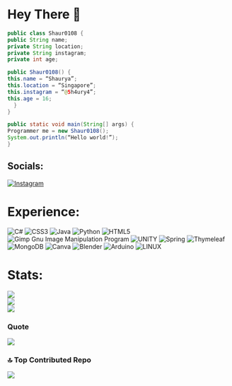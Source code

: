 # Hey There 🥶

``` Java
public class Shaur0108 {
public String name;
private String location;
private String instagram;
private int age;

public Shaur0108() {
this.name = “Shaurya”;
this.location = “Singapore”;
this.instagram = “@5h4ury4”;
this.age = 16;
  }
}

public static void main(String[] args) {
Programmer me = new Shaur0108();
System.out.println(“Hello world!”);
}

```

## Socials:
[![Instagram](https://img.shields.io/badge/Instagram-%23E4405F.svg?logo=Instagram&logoColor=white)](https://instagram.com/5h4ury4) 

# Experience: 
![C#](https://img.shields.io/badge/c%23-%23239120.svg?style=for-the-badge&logo=c-sharp&logoColor=white) ![CSS3](https://img.shields.io/badge/css3-%231572B6.svg?style=for-the-badge&logo=css3&logoColor=white) ![Java](https://img.shields.io/badge/java-%23ED8B00.svg?style=for-the-badge&logo=java&logoColor=white) ![Python](https://img.shields.io/badge/python-3670A0?style=for-the-badge&logo=python&logoColor=ffdd54) ![HTML5](https://img.shields.io/badge/html5-%23E34F26.svg?style=for-the-badge&logo=html5&logoColor=white) ![Gimp Gnu Image Manipulation Program](https://img.shields.io/badge/Gimp-657D8B?style=for-the-badge&logo=gimp&logoColor=FFFFFF) ![UNITY](https://img.shields.io/badge/Unity-%2320232a.svg?style=for-the-badge&logo=unity&logoColor=white) ![Spring](https://img.shields.io/badge/spring-%236DB33F.svg?style=for-the-badge&logo=spring&logoColor=white) ![Thymeleaf](https://img.shields.io/badge/Thymeleaf-%23005C0F.svg?style=for-the-badge&logo=Thymeleaf&logoColor=white) ![MongoDB](https://img.shields.io/badge/MongoDB-%234ea94b.svg?style=for-the-badge&logo=mongodb&logoColor=white) ![Canva](https://img.shields.io/badge/Canva-%2300C4CC.svg?style=for-the-badge&logo=Canva&logoColor=white) ![Blender](https://img.shields.io/badge/blender-%23F5792A.svg?style=for-the-badge&logo=blender&logoColor=white) ![Arduino](https://img.shields.io/badge/-Arduino-00979D?style=for-the-badge&logo=Arduino&logoColor=white) ![LINUX](https://img.shields.io/badge/Linux-FCC624?style=for-the-badge&logo=linux&logoColor=black)
# Stats:
![](https://github-readme-stats.vercel.app/api?username=Shaur0108&theme=dark&hide_border=true&include_all_commits=false&count_private=false)<br/>
![](https://github-readme-streak-stats.herokuapp.com/?user=Shaur0108&theme=dark&hide_border=true)<br/>
![](https://github-readme-stats.vercel.app/api/top-langs/?username=Shaur0108&theme=dark&hide_border=true&include_all_commits=false&count_private=false&layout=compact)

### Quote
![](https://quotes-github-readme.vercel.app/api?type=horizontal&theme=dark)

### 🔝 Top Contributed Repo
![](https://github-contributor-stats.vercel.app/api?username=Shaur0108&limit=5&theme=dark&combine_all_yearly_contributions=true)

<!-- Proudly created with GPRM ( https://gprm.itsvg.in ) -->
